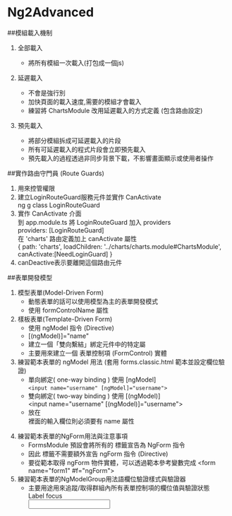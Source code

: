 # Ng2Advanced

##模組載入機制
  1. 全部載入  
     - 將所有模組一次載入(打包成一個js)  

  2. 延遲載入  
     - 不會是強行別  
     - 加快頁面的載入速度,需要的模組才會載入  
     - 練習將 ChartsModule 改用延遲載入的方式定義 (包含路由設定)  

  3. 預先載入  
     - 將部分模組拆成可延遲載入的片段  
     - 所有可延遲載入的程式片段會立即預先載入  
     - 預先載入的過程透過非同步背景下載，不影響畫面顯示或使用者操作  

##實作路由守門員 (Route Guards)
  1. 用來控管權限
  2. 建立LoginRouteGuard服務元件並實作 CanActivate  
     ng g class LoginRouteGuard  
  3. 實作 CanActivate 介面  
     到 app.module.ts 將 LoginRouteGuard 加入 providers  
     providers: [LoginRouteGuard]  
     在 'charts' 路由定義加上 canActivate 屬性  
      { path: 'charts',
        loadChildren: '../charts/charts.module#ChartsModule',
        canActivate:[NeedLoginGuard] 
      }    
  4. canDeactive表示要離開這個路由元件  

  ##表單開發模型
  1. 模型表單(Model-Driven Form) 
     - 動態表單的話可以使用模型為主的表單開發模式  
     - 使用 formControlName 屬性  
  2. 樣板表單(Template-Driven Form)
     - 使用 ngModel 指令 (Directive)    
     - [(ngModel)]="name"  
     - 建立一個「雙向繫結」綁定元件中的特定屬  
     - 主要用來建立一個 表單控制項 (FormControl) 實體  
  3. 練習範本表單的 ngModel 用法 (套用 forms.classic.html 範本並設定欄位驗證)  
     - 單向綁定( one-way binding ) 使用 [ngModel]  
       `<input name="username" [ngModel]="username">`  
     - 雙向綁定( two-way binding ) 使用 [(ngModel)]  
       <input name="username" [(ngModel)]="username">  
     - 放在 <form> 裡面的輸入欄位則必須要有 name 屬性  
  4. 練習範本表單的NgForm用法與注意事項  
     - FormsModule 預設會將所有的 <form> 標籤宣告為 NgForm 指令  
     - 因此 <form> 標籤不需要額外宣告 ngForm 指令 (Directive)  
     - 要從範本取得 ngForm 物件實體，可以透過範本參考變數完成 <form name="form1" #f="ngForm">  
  5. 練習範本表單的NgModelGroup用法語欄位驗證樣式與驗證器  
     - 主要用途用來追蹤/取得群組內所有表單控制項的欄位值與驗證狀態
          <div class="form-group" [class.has-error]="mType1.errors?.required">
                      <label for="input-id-1" class="col-sm-2 control-label">Label focus</label>
                      <div class="col-sm-10">
                        <input id="input-id-1" type="text" class="form-control" name="type1" #mType1="ngModel"
                        [required]="!mTitle.errors?.required" [(ngModel)]="data.type1">
                      </div>
                    </div>
    



